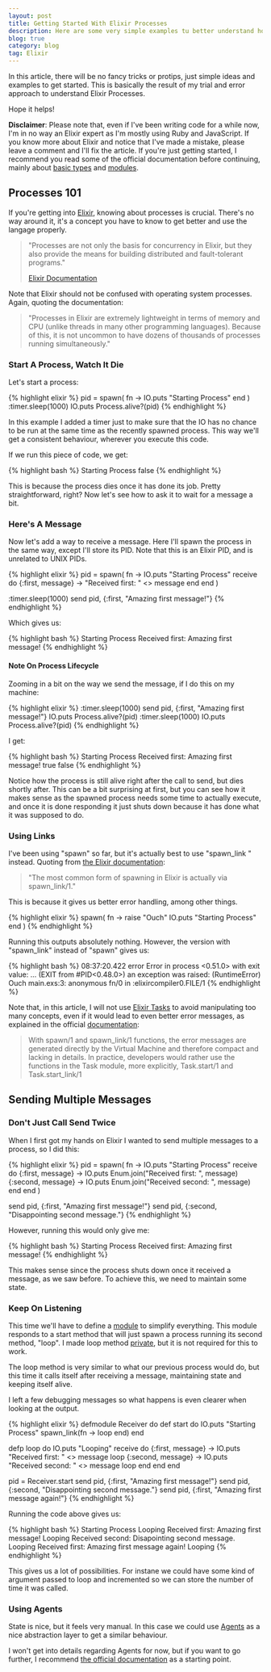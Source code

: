 ```yaml
---
layout: post
title: Getting Started With Elixir Processes
description: Here are some very simple examples tu better understand how to spawn and manipulate processes using Elixir.
blog: true
category: blog
tag: Elixir
---
```


In this article, there will be no fancy tricks or protips, just simple ideas and examples to get started. This is basically the result of my trial and error approach to understand Elixir Processes.

Hope it helps!

**Disclaimer**: Please note that, even if I've been writing code for a while now, I'm in no way an Elixir expert as I'm mostly using Ruby and JavaScript. If you know more about Elixir and notice that I've made a mistake, please leave a comment and I'll fix the article. If you're just getting started, I recommend you read some of the official documentation before continuing, mainly about [basic types][1] and [modules][2].

## Processes 101

If you're getting into [Elixir][3], knowing about processes is crucial. There's no way around it, it's a concept you have to know to get better and use the langage properly.

> "Processes are not only the basis for concurrency in Elixir, but they also provide the means for building distributed and fault-tolerant programs."
> 
> [Elixir Documentation][4]

Note that Elixir should not be confused with operating system processes. Again, quoting the documentation:

> "Processes in Elixir are extremely lightweight in terms of memory and CPU (unlike threads in many other programming languages). Because of this, it is not uncommon to have dozens of thousands of processes running simultaneously."

### Start A Process, Watch It Die

Let's start a process:

{% highlight elixir %}
pid = spawn(
 fn ->
   IO.puts "Starting Process"
 end
)
:timer.sleep(1000)
IO.puts Process.alive?(pid)
{% endhighlight %}

In this example I added a timer just to make sure that the IO has no chance to be run at the same time as the recently spawned process. This way we'll get a consistent behaviour, wherever you execute this code.

If we run this piece of code, we get:

{% highlight bash %}
 Starting Process
 false
{% endhighlight %}

This is because the process dies once it has done its job. Pretty straightforward, right? Now let's see how to ask it to wait for a message a bit.

### Here's A Message

Now let's add a way to receive a message. Here I'll spawn the process in the same way, except I'll store its PID. Note that this is an Elixir PID, and is unrelated to UNIX PIDs.

{% highlight elixir %}
pid = spawn(
  fn ->
    IO.puts "Starting Process"
    receive do
      {:first, message} ->
	 "Received first: " <> message
    end
  end
)

:timer.sleep(1000)
send pid, {:first, "Amazing first message!"}
{% endhighlight %}

Which gives us:

{% highlight bash %}
 Starting Process
 Received first: Amazing first message!
{% endhighlight %}

#### Note On Process Lifecycle

Zooming in a bit on the way we send the message, if I do this on my machine:

{% highlight elixir %}
:timer.sleep(1000)
 send pid, {:first, "Amazing first message!"}
 IO.puts Process.alive?(pid)
:timer.sleep(1000)
 IO.puts Process.alive?(pid)
{% endhighlight %}

I get:

{% highlight bash %}
 Starting Process
 Received first: Amazing first message!
 true
 false
{% endhighlight %}

Notice how the process is still alive right after the call to send, but dies shortly after. This can be a bit surprising at first, but you can see how it makes sense as the spawned process needs some time to actually execute, and once it is done responding it just shuts down because it has done what it was supposed to do.

### Using Links

I've been using "spawn" so far, but it's actually best to use "spawn\_link " instead. Quoting from [the Elixir documentation][5]:

> "The most common form of spawning in Elixir is actually via spawn\_link/1."

This is because it gives us better error handling, among other things.

{% highlight elixir %}
spawn(
  fn ->
    raise "Ouch"
    IO.puts "Starting Process"
  end
)
{% endhighlight %}

Running this outputs absolutely nothing. However, the version with "spawn\_link" instead of "spawn" gives us:

{% highlight bash %}
 08:37:20.422 error Error in process <0.51.0> with exit value: ...
 (EXIT from #PID<0.48.0>) an exception was raised:
 (RuntimeError) Ouch
	main.exs:3: anonymous fn/0 in :elixircompiler0.FILE/1
{% endhighlight %}

Note that, in this article, I will not use [Elixir Tasks][6] to avoid manipulating too many concepts, even if it would lead to even better error messages, as explained in the official [documentation][7]:

> With spawn/1 and spawn\_link/1 functions, the error messages are generated directly by the Virtual Machine and therefore compact and lacking in details. In practice, developers would rather use the functions in the Task module, more explicitly, Task.start/1 and Task.start\_link/1

## Sending Multiple Messages

### Don't Just Call Send Twice

When I first got my hands on Elixir I wanted to send multiple messages to a process, so I did this:

{% highlight elixir %}
pid = spawn(
  fn ->
    IO.puts "Starting Process"
    receive do
      {:first, message} ->
	 IO.puts Enum.join("Received first: ", message)
      {:second, message} ->
	 IO.puts Enum.join("Received second: ", message)
    end
  end
)

send pid, {:first, "Amazing first message!"}
send pid, {:second, "Disappointing second message."}
{% endhighlight %}

However, running this would only give me:

{% highlight bash %}
 Starting Process
 Received first: Amazing first message!
{% endhighlight %}

This makes sense since the process shuts down once it received a message, as we saw before. To achieve this, we need to maintain some state.

### Keep On Listening

This time we'll have to define a [module][8] to simplify everything. This module responds to a start method that will just spawn a process running its second method, "loop". I made loop method [private](), but it is not required for this to work.

The loop method is very similar to what our previous process would do, but this time it calls itself after receiving a message, maintaining state and keeping itself alive.

I left a few debugging messages so what happens is even clearer when looking at the output.

{% highlight elixir %}
defmodule Receiver do
  def start do
    IO.puts "Starting Process"
    spawn_link(fn -> loop end)
  end

  defp loop do
    IO.puts "Looping"
    receive do
      {:first, message} ->
	 IO.puts "Received first: " <> message
	 loop
      {:second, message} ->
	 IO.puts "Received second: " <> message
	 loop
    end
  end
end

pid = Receiver.start
send pid, {:first, "Amazing first message!"}
send pid, {:second, "Disappointing second message."}
send pid, {:first, "Amazing first message again!"}
{% endhighlight %}

Running the code above gives us:

{% highlight bash %}
 Starting Process
 Looping
 Received first: Amazing first message!
 Looping
 Received second: Disapointing second message.
 Looping
 Received first: Amazing first message again!
 Looping
{% endhighlight %}

This gives us a lot of possibilities. For instane we could have some kind of argument passed to loop and incremented so we can store the number of time it was called.

### Using Agents

State is nice, but it feels very manual. In this case we could use [Agents][10] as a nice abstraction layer to get a similar behaviour.

I won't get into details regarding Agents for now, but if you want to go further, I recommend [the official documentation][11] as a starting point.

[1]:	http://elixir-lang.org/getting-started/basic-types.html
[2]:	http://elixir-lang.org/getting-started/modules.html
[3]:	http://
[4]:	http://elixir-lang.org/getting-started/processes.html
[5]:	http://elixir-lang.org/getting-started/processes.html#links
[6]:	http://elixir-lang.org/docs/v1.0/elixir/Task.html
[7]:	http://elixir-lang.org/getting-started/processes.html#tasks
[8]:	http://elixir-lang.org/getting-started/modules.html
[10]:	http://elixir-lang.org/docs/stable/elixir/#!Agent.html
[11]:	http://elixir-lang.org/getting-started/mix-otp/agent.html